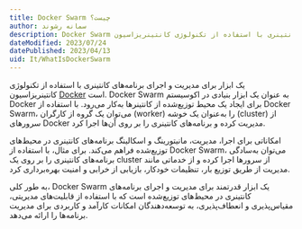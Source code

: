 ```yaml
---
title: Docker Swarm چیست؟
author: سمانه رشوند
description: Docker Swarm یک ابزار برای مدیریت و اجرای برنامه‌های کانتینری با استفاده از تکنولوژی کانتینریزاسیون Docker است. 
dateModified: 2023/07/24   
datePublished: 2023/04/13   
uid: It/WhatIsDockerSwarm
---
```


یک ابزار برای مدیریت و اجرای برنامه‌های کانتینری با استفاده از تکنولوژی کانتینریزاسیون <a href="https://www.hooshkar.com/Wiki/InformationTechnology/WhatIsDocker" target="_blank">Docker</a> است. Docker Swarm به عنوان یک ابزار بنیادی در اکوسیستم Docker برای ایجاد یک محیط توزیع‌شده از کانتینرها به‌کار می‌رود. با استفاده از Docker Swarm، می‌توان یک گروه از کارگران (worker) را به‌عنوان یک خوشه (cluster) از سرورهای Docker مدیریت کرده و برنامه‌های کانتینری را بر روی آن‌ها اجرا کرد.

امکاناتی برای اجرا، مدیریت، مانیتورینگ و اسکالینگ برنامه‌های کانتینری در محیط‌های توزیع‌شده فراهم می‌کند. برای مثال، با استفاده از Docker Swarm، می‌توان به‌سادگی برنامه‌های کانتینری را بر روی یک cluster از سرورها اجرا کرده و از خدماتی مانند مدیریت از طریق توزیع بار، تنظیمات خودکار، بازیابی از خرابی و امنیت بهره‌برداری کرد.

به طور کلی، Docker Swarm  یک ابزار قدرتمند برای مدیریت و اجرای برنامه‌های کانتینری در محیط‌های توزیع‌شده است که با استفاده از قابلیت‌های مدیریتی، مقیاس‌پذیری و انعطاف‌پذیری، به توسعه‌دهندگان امکانات کارآمد و کاربردی برای مدیریت برنامه‌ها را ارائه می‌دهد.

